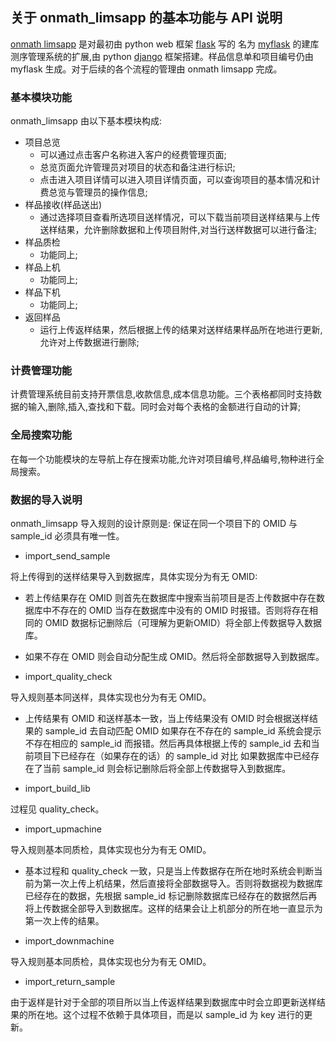 ## 关于 onmath_limsapp 的基本功能与 API 说明
[onmath limsapp](https://github.com/jamebluntcc/ONMATHLIMS) 是对最初由 python web 框架 [flask](http://flask.pocoo.org/) 写的 名为 [myflask](https://github.com/jamebluntcc/myflask) 的建库测序管理系统的扩展,由 python [django](https://www.djangoproject.com/) 框架搭建。样品信息单和项目编号仍由 myflask 生成。对于后续的各个流程的管理由 onmath limsapp 完成。

### 基本模块功能
onmath_limsapp 由以下基本模块构成:
- 项目总览
  - 可以通过点击客户名称进入客户的经费管理页面;
  - 总览页面允许管理员对项目的状态和备注进行标识;
  - 点击进入项目详情可以进入项目详情页面，可以查询项目的基本情况和计费总览与管理员的操作信息;
- 样品接收(样品送出)
  - 通过选择项目查看所选项目送样情况，可以下载当前项目送样结果与上传送样结果，允许删除数据和上传项目附件,对当行送样数据可以进行备注;
- 样品质检
  - 功能同上;
- 样品上机
  - 功能同上;
- 样品下机
  - 功能同上;
- 返回样品
  - 运行上传返样结果，然后根据上传的结果对送样结果样品所在地进行更新,允许对上传数据进行删除;

### 计费管理功能
计费管理系统目前支持开票信息,收款信息,成本信息功能。三个表格都同时支持数据的输入,删除,插入,查找和下载。同时会对每个表格的金额进行自动的计算;

### 全局搜索功能
在每一个功能模块的左导航上存在搜索功能,允许对项目编号,样品编号,物种进行全局搜索。

### 数据的导入说明
onmath_limsapp 导入规则的设计原则是: 保证在同一个项目下的 OMID 与 sample_id 必须具有唯一性。
- import_send_sample

将上传得到的送样结果导入到数据库，具体实现分为有无 OMID:
- 若上传结果存在 OMID 则首先在数据库中搜索当前项目是否上传数据中存在数据库中不存在的 OMID 当存在数据库中没有的 OMID 时报错。否则将存在相同的 OMID 数据标记删除后（可理解为更新OMID）将全部上传数据导入数据库。
- 如果不存在 OMID 则会自动分配生成 OMID。然后将全部数据导入到数据库。


- import_quality_check

导入规则基本同送样，具体实现也分为有无 OMID。

- 上传结果有 OMID 和送样基本一致，当上传结果没有 OMID 时会根据送样结果的 sample_id 去自动匹配 OMID 如果存在不存在的 sample_id 系统会提示不存在相应的 sample_id 而报错。然后再具体根据上传的 sample_id 去和当前项目下已经存在（如果存在的话）的 sample_id 对比
如果数据库中已经存在了当前 sample_id 则会标记删除后将全部上传数据导入到数据库。


- import_build_lib

过程见 quality_check。

- import_upmachine

导入规则基本同质检，具体实现也分为有无 OMID。

- 基本过程和 quality_check 一致，只是当上传数据存在所在地时系统会判断当前为第一次上传上机结果，然后直接将全部数据导入。否则将数据视为数据库已经存在的数据，先根据 sample_id 标记删除数据库已经存在的数据然后再将上传数据全部导入到数据库。这样的结果会让上机部分的所在地一直显示为第一次上传的结果。

- import_downmachine

导入规则基本同质检，具体实现也分为有无 OMID。

- import_return_sample

由于返样是针对于全部的项目所以当上传返样结果到数据库中时会立即更新送样结果的所在地。这个过程不依赖于具体项目，而是以 sample_id 为 key 进行的更新。

